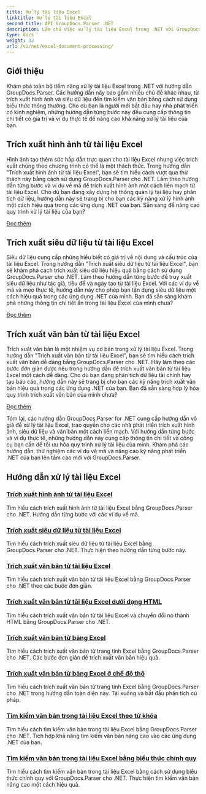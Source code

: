 ```yaml
---
title: Xử lý tài liệu Excel
linktitle: Xử lý tài liệu Excel
second_title: API GroupDocs.Parser .NET
description: Làm chủ việc xử lý tài liệu Excel trong .NET với GroupDocs.Parser. Tìm hiểu cách trích xuất hình ảnh, siêu dữ liệu và văn bản một cách hiệu quả bằng hướng dẫn từng bước.
type: docs
weight: 32
url: /vi/net/excel-document-processing/
---
```

## Giới thiệu

Khám phá toàn bộ tiềm năng xử lý tài liệu Excel trong .NET với hướng dẫn GroupDocs.Parser. Các hướng dẫn này bao gồm nhiều chủ đề khác nhau, từ trích xuất hình ảnh và siêu dữ liệu đến tìm kiếm văn bản bằng cách sử dụng biểu thức thông thường. Cho dù bạn là người mới bắt đầu hay nhà phát triển có kinh nghiệm, những hướng dẫn từng bước này đều cung cấp thông tin chi tiết có giá trị và ví dụ thực tế để nâng cao khả năng xử lý tài liệu của bạn.

## Trích xuất hình ảnh từ tài liệu Excel

Hình ảnh tạo thêm sức hấp dẫn trực quan cho tài liệu Excel nhưng việc trích xuất chúng theo chương trình có thể là một thách thức. Trong hướng dẫn "Trích xuất hình ảnh từ tài liệu Excel", bạn sẽ tìm hiểu cách vượt qua thử thách này bằng cách sử dụng GroupDocs.Parser cho .NET. Làm theo hướng dẫn từng bước và ví dụ về mã để trích xuất hình ảnh một cách liền mạch từ tài liệu Excel. Cho dù bạn đang xây dựng hệ thống quản lý tài liệu hay phân tích dữ liệu, hướng dẫn này sẽ trang bị cho bạn các kỹ năng xử lý hình ảnh một cách hiệu quả trong các ứng dụng .NET của bạn. Sẵn sàng để nâng cao quy trình xử lý tài liệu của bạn?

[Đọc thêm](./extract-images-from-excel-document/)

## Trích xuất siêu dữ liệu từ tài liệu Excel

Siêu dữ liệu cung cấp những hiểu biết có giá trị về nội dung và cấu trúc của tài liệu Excel. Trong hướng dẫn "Trích xuất siêu dữ liệu từ tài liệu Excel", bạn sẽ khám phá cách trích xuất siêu dữ liệu hiệu quả bằng cách sử dụng GroupDocs.Parser cho .NET. Làm theo hướng dẫn từng bước để truy xuất siêu dữ liệu như tác giả, tiêu đề và ngày tạo từ tài liệu Excel. Với các ví dụ về mã và mẹo thực tế, hướng dẫn này cho phép bạn tận dụng siêu dữ liệu một cách hiệu quả trong các ứng dụng .NET của mình. Bạn đã sẵn sàng khám phá những thông tin chi tiết ẩn trong tài liệu Excel của mình chưa?

[Đọc thêm](./extract-metadata-from-excel-document/)

## Trích xuất văn bản từ tài liệu Excel

Trích xuất văn bản là một nhiệm vụ cơ bản trong xử lý tài liệu Excel. Trong hướng dẫn "Trích xuất văn bản từ tài liệu Excel", bạn sẽ tìm hiểu cách trích xuất văn bản dễ dàng bằng GroupDocs.Parser cho .NET. Hãy làm theo các bước đơn giản được nêu trong hướng dẫn để trích xuất văn bản từ tài liệu Excel một cách dễ dàng. Cho dù bạn đang phân tích dữ liệu tài chính hay tạo báo cáo, hướng dẫn này sẽ trang bị cho bạn các kỹ năng trích xuất văn bản hiệu quả trong các ứng dụng .NET của bạn. Bạn đã sẵn sàng hợp lý hóa quy trình trích xuất văn bản của mình chưa?

[Đọc thêm](./extract-text-from-excel-document/)

Tóm lại, các hướng dẫn GroupDocs.Parser for .NET cung cấp hướng dẫn vô giá để xử lý tài liệu Excel, trao quyền cho các nhà phát triển trích xuất hình ảnh, siêu dữ liệu và văn bản một cách liền mạch. Với hướng dẫn từng bước và ví dụ thực tế, những hướng dẫn này cung cấp thông tin chi tiết và công cụ bạn cần để tối ưu hóa quy trình xử lý tài liệu của mình. Khám phá các hướng dẫn, thử nghiệm các ví dụ về mã và nâng cao kỹ năng phát triển .NET của bạn lên tầm cao mới với GroupDocs.Parser.
## Hướng dẫn xử lý tài liệu Excel
### [Trích xuất hình ảnh từ tài liệu Excel](./extract-images-from-excel-document/)
Tìm hiểu cách trích xuất hình ảnh từ tài liệu Excel bằng GroupDocs.Parser cho .NET. Hướng dẫn từng bước với các ví dụ về mã.
### [Trích xuất siêu dữ liệu từ tài liệu Excel](./extract-metadata-from-excel-document/)
Tìm hiểu cách trích xuất siêu dữ liệu từ tài liệu Excel bằng GroupDocs.Parser cho .NET. Thực hiện theo hướng dẫn từng bước này.
### [Trích xuất văn bản từ tài liệu Excel](./extract-text-from-excel-document/)
Tìm hiểu cách trích xuất văn bản từ tài liệu Excel bằng GroupDocs.Parser cho .NET theo các bước đơn giản.
### [Trích xuất văn bản từ tài liệu Excel dưới dạng HTML](./extract-text-from-excel-document-as-html/)
Tìm hiểu cách trích xuất văn bản từ tài liệu Excel và chuyển đổi nó thành HTML bằng GroupDocs.Parser cho .NET.
### [Trích xuất văn bản từ bảng Excel](./extract-text-from-excel-sheet/)
Tìm hiểu cách trích xuất văn bản từ trang tính Excel bằng GroupDocs.Parser cho .NET. Các bước đơn giản để trích xuất văn bản hiệu quả.
### [Trích xuất văn bản từ bảng Excel ở chế độ thô](./extract-text-from-excel-sheet-in-raw-mode/)
Tìm hiểu cách trích xuất văn bản từ trang tính Excel bằng GroupDocs.Parser cho .NET trong hướng dẫn toàn diện này. Tải xuống và bắt đầu phân tích cú pháp.
### [Tìm kiếm văn bản trong tài liệu Excel theo từ khóa](./search-text-in-excel-document-by-keyword/)
Tìm hiểu cách tìm kiếm văn bản trong tài liệu Excel bằng GroupDocs.Parser cho .NET. Tích hợp khả năng tìm kiếm văn bản nâng cao vào các ứng dụng .NET của bạn.
### [Tìm kiếm văn bản trong tài liệu Excel bằng biểu thức chính quy](./search-text-in-excel-document-by-regular-expression/)
Tìm hiểu cách tìm kiếm văn bản trong tài liệu Excel bằng cách sử dụng biểu thức chính quy với GroupDocs.Parser cho .NET. Thực hiện tìm kiếm văn bản nâng cao một cách hiệu quả.